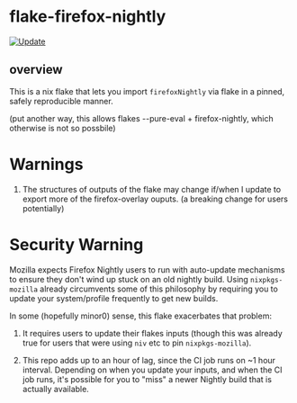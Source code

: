 # flake-firefox-nightly

[![Update](https://github.com/colemickens/flake-firefox-nightly/actions/workflows/update.yaml/badge.svg)](https://github.com/colemickens/flake-firefox-nightly/actions/workflows/update.yaml)

## overview

This is a nix flake that lets you import `firefoxNightly` via flake
in a pinned, safely reproducible manner.

(put another way, this allows flakes --pure-eval + firefox-nightly, which
otherwise is not so possbile)

# Warnings

1. The structures of outputs of the flake may change if/when I update to export more of the
   firefox-overlay ouputs. (a breaking change for users potentially)

# Security Warning

Mozilla expects Firefox Nightly users to run with auto-update
mechanisms to ensure they don't wind up stuck on an old nightly build.
Using `nixpkgs-mozilla` already circumvents some of this philosophy by requiring
you to update your system/profile frequently to get new builds.

In some (hopefully minor0) sense, this flake exacerbates that problem:

1. It requires users to update their flakes inputs (though this was already
   true for users that were using `niv` etc to pin `nixpkgs-mozilla`).

2. This repo adds up to an hour of lag, since the CI job runs on ~1 hour interval.
   Depending on when you update your inputs, and when the CI job runs, it's possible
   for you to "miss" a newer Nightly build that is actually available.
